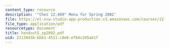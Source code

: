```yaml
---
content_type: resource
description: '"Chez 12.409" Menu for Spring 2002'
file: https://ol-ocw-studio-app-production.s3.amazonaws.com/courses/12-409-hands-on-astronomy-observing-stars-and-planets-spring-2002/21130d3bbbb14511c8e8ef64c295ab1f_handout5_sp2002.pdf
file_type: application/pdf
resourcetype: Document
title: handout5_sp2002.pdf
uid: 21130d3b-bbb1-4511-c8e8-ef64c295ab1f
---
```

